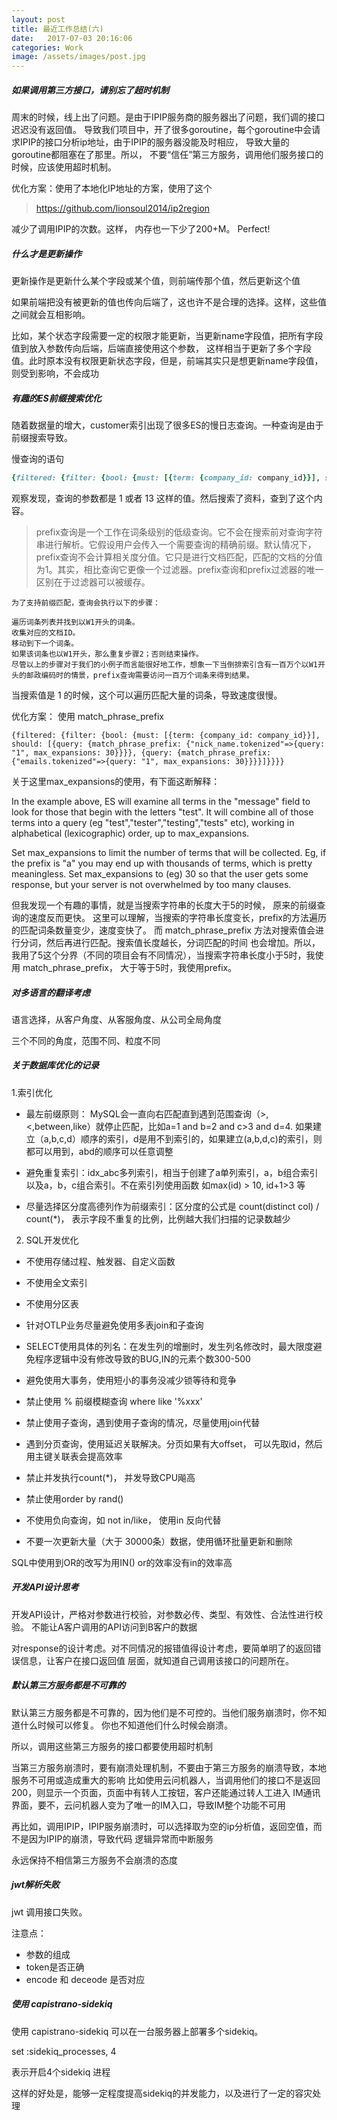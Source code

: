 ```yaml
---
layout: post
title: 最近工作总结(六)
date:   2017-07-03 20:16:06
categories: Work
image: /assets/images/post.jpg
---
```


##### 如果调用第三方接口，请别忘了超时机制
周末的时候，线上出了问题。是由于IPIP服务商的服务器出了问题，我们调的接口迟迟没有返回值。
导致我们项目中，开了很多goroutine，每个goroutine中会请求IPIP的接口分析ip地址，由于IPIP的服务器没能及时相应，
导致大量的goroutine都阻塞在了那里。所以， 不要“信任”第三方服务，调用他们服务接口的时候，应该使用超时机制。

优化方案：使用了本地化IP地址的方案，使用了这个

> https://github.com/lionsoul2014/ip2region

减少了调用IPIP的次数。这样， 内存也一下少了200+M。 Perfect!

##### 什么才是更新操作
更新操作是更新什么某个字段或某个值，则前端传那个值，然后更新这个值

如果前端把没有被更新的值也传向后端了，这也许不是合理的选择。这样，这些值之间就会互相影响。

比如，某个状态字段需要一定的权限才能更新，当更新name字段值，把所有字段值到放入参数传向后端，后端直接使用这个参数，
这样相当于更新了多个字段值。此时原本没有权限更新状态字段，但是，前端其实只是想更新name字段值，则受到影响，不会成功

##### 有趣的ES前缀搜索优化
随着数据量的增大，customer索引出现了很多ES的慢日志查询。一种查询是由于前缀搜索导致。

慢查询的语句
```ruby
{filtered: {filter: {bool: {must: [{term: {company_id: company_id}}], should: [{prefix: {"nick_name.raw"=>"1"}}, {prefix: {"cellphone.raw"=>"1"}}, {prefix: {"emails.raw"=>"1"}}]}}}}
```

观察发现，查询的参数都是 1 或者 13 这样的值。然后搜索了资料，查到了这个内容。

> prefix查询是一个工作在词条级别的低级查询。它不会在搜索前对查询字符串进行解析。它假设用户会传入一个需要查询的精确前缀。默认情况下，prefix查询不会计算相关度分值。它只是进行文档匹配，匹配的文档的分值为1。其实，相比查询它更像一个过滤器。prefix查询和prefix过滤器的唯一区别在于过滤器可以被缓存。

```
为了支持前缀匹配，查询会执行以下的步骤：

遍历词条列表并找到以W1开头的词条。
收集对应的文档ID。
移动到下一个词条。
如果该词条也以W1开头，那么重复步骤2；否则结束操作。
尽管以上的步骤对于我们的小例子而言能很好地工作，想象一下当倒排索引含有一百万个以W1开头的邮政编码时的情景，prefix查询需要访问一百万个词条来得到结果。
```

当搜索值是 1 的时候，这个可以遍历匹配大量的词条，导致速度很慢。

优化方案： 使用 match_phrase_prefix  

```
{filtered: {filter: {bool: {must: [{term: {company_id: company_id}}], should: [{query: {match_phrase_prefix: {"nick_name.tokenized"=>{query: "1", max_expansions: 30}}}}, {query: {match_phrase_prefix: {"emails.tokenized"=>{query: "1", max_expansions: 30}}}}]}}}}
```

关于这里max_expansions的使用，有下面这断解释：

In the example above, ES will examine all terms in the "message" field
to look for those that begin with the letters "test". It will combine
all of those terms into a query (eg "test","tester","testing","tests"
etc), working in alphabetical (lexicographic) order, up to
max_expansions.

Set max_expansions to limit the number of terms that will be collected.
Eg, if the prefix is "a" you may end up with thousands of terms, which
is pretty meaningless. Set max_expansions to (eg) 30 so that the user
gets some response, but your server is not overwhelmed by too many
clauses.

但我发现一个有趣的事情，就是当搜索字符串的长度大于5的时候， 原来的前缀查询的速度反而更快。
这里可以理解，当搜索的字符串长度变长，prefix的方法遍历的匹配词条数量变少，速度变快了。
而 match_phrase_prefix 方法对搜索值会进行分词，然后再进行匹配。搜索值长度越长，分词匹配的时间
也会增加。所以，我用了5这个分界（不同的项目会有不同情况），当搜索字符串长度小于5时，我使用 match_phrase_prefix，
大于等于5时，我使用prefix。

##### 对多语言的翻译考虑
语言选择，从客户角度、从客服角度、从公司全局角度

三个不同的角度，范围不同、粒度不同

##### 关于数据库优化的记录
1.索引优化

+ 最左前缀原则： MySQL会一直向右匹配直到遇到范围查询（>,<,between,like）就停止匹配，比如a=1 and b=2 and c>3 and d=4. 如果建立（a,b,c,d）顺序的索引，d是用不到索引的，如果建立(a,b,d,c)的索引，则都可以用到，abd的顺序可以任意调整

+ 避免重复索引：idx_abc多列索引，相当于创建了a单列索引，a，b组合索引以及a，b，c组合索引。不在索引列使用函数 如max(id) > 10, id+1>3 等

+ 尽量选择区分度高德列作为前缀索引：区分度的公式是 count(distinct col) / count(*)， 表示字段不重复的比例，比例越大我们扫描的记录数越少

2. SQL开发优化

+ 不使用存储过程、触发器、自定义函数

+ 不使用全文索引

+ 不使用分区表

+ 针对OTLP业务尽量避免使用多表join和子查询

+ SELECT使用具体的列名：在发生列的增删时，发生列名修改时，最大限度避免程序逻辑中没有修改导致的BUG,IN的元素个数300-500

+ 避免使用大事务，使用短小的事务没减少锁等待和竞争

+ 禁止使用 % 前缀模糊查询 where like '%xxx'

+ 禁止使用子查询，遇到使用子查询的情况，尽量使用join代替

+ 遇到分页查询，使用延迟关联解决。分页如果有大offset， 可以先取id，然后用主键关联表会提高效率

+ 禁止并发执行count(*)， 并发导致CPU飚高

+ 禁止使用order by rand()

+ 不使用负向查询，如 not in/like， 使用in 反向代替

+ 不要一次更新大量（大于 30000条）数据，使用循环批量更新和删除

SQL中使用到OR的改写为用IN() or的效率没有in的效率高

##### 开发API设计思考
开发API设计，严格对参数进行校验，对参数必传、类型、有效性、合法性进行校验。
不能让A客户调用的API访问到B客户的数据

对response的设计考虑。对不同情况的报错值得设计考虑，要简单明了的返回错误信息，让客户在接口返回值
层面，就知道自己调用该接口的问题所在。

##### 默认第三方服务都是不可靠的
默认第三方服务都是不可靠的，因为他们是不可控的。当他们服务崩溃时，你不知道什么时候可以修复。
你也不知道他们什么时候会崩溃。

所以，调用这些第三方服务的接口都要使用超时机制

当第三方服务崩溃时，要有崩溃处理机制，不要由于第三方服务的崩溃导致，本地服务不可用或造成重大的影响
比如使用云问机器人，当调用他们的接口不是返回200，则显示一个页面，页面中有转人工按钮，客户还能通过转人工进入
IM通讯界面，要不，云问机器人变为了唯一的IM入口，导致IM整个功能不可用

再比如，调用IPIP，IPIP服务崩溃时，可以选择取为空的ip分析值，返回空值，而不是因为IPIP的崩溃，导致代码
逻辑异常而中断服务

永远保持不相信第三方服务不会崩溃的态度

##### jwt解析失败
jwt 调用接口失败。

注意点：

+ 参数的组成
+ token是否正确
+ encode 和 deceode 是否对应

##### 使用 capistrano-sidekiq
使用 capistrano-sidekiq 可以在一台服务器上部署多个sidekiq。

set :sidekiq_processes, 4

表示开启4个sidekiq 进程

这样的好处是，能够一定程度提高sidekiq的并发能力，以及进行了一定的容灾处理
